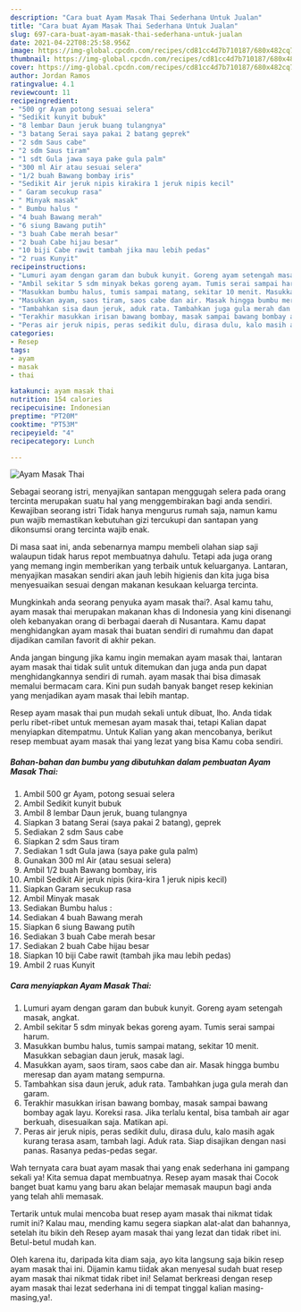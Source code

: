 ```yaml
---
description: "Cara buat Ayam Masak Thai Sederhana Untuk Jualan"
title: "Cara buat Ayam Masak Thai Sederhana Untuk Jualan"
slug: 697-cara-buat-ayam-masak-thai-sederhana-untuk-jualan
date: 2021-04-22T08:25:58.956Z
image: https://img-global.cpcdn.com/recipes/cd81cc4d7b710187/680x482cq70/ayam-masak-thai-foto-resep-utama.jpg
thumbnail: https://img-global.cpcdn.com/recipes/cd81cc4d7b710187/680x482cq70/ayam-masak-thai-foto-resep-utama.jpg
cover: https://img-global.cpcdn.com/recipes/cd81cc4d7b710187/680x482cq70/ayam-masak-thai-foto-resep-utama.jpg
author: Jordan Ramos
ratingvalue: 4.1
reviewcount: 11
recipeingredient:
- "500 gr Ayam potong sesuai selera"
- "Sedikit kunyit bubuk"
- "8 lembar Daun jeruk buang tulangnya"
- "3 batang Serai saya pakai 2 batang geprek"
- "2 sdm Saus cabe"
- "2 sdm Saus tiram"
- "1 sdt Gula jawa saya pake gula palm"
- "300 ml Air atau sesuai selera"
- "1/2 buah Bawang bombay iris"
- "Sedikit Air jeruk nipis kirakira 1 jeruk nipis kecil"
- " Garam secukup rasa"
- " Minyak masak"
- " Bumbu halus "
- "4 buah Bawang merah"
- "6 siung Bawang putih"
- "3 buah Cabe merah besar"
- "2 buah Cabe hijau besar"
- "10 biji Cabe rawit tambah jika mau lebih pedas"
- "2 ruas Kunyit"
recipeinstructions:
- "Lumuri ayam dengan garam dan bubuk kunyit. Goreng ayam setengah masak, angkat."
- "Ambil sekitar 5 sdm minyak bekas goreng ayam. Tumis serai sampai harum."
- "Masukkan bumbu halus, tumis sampai matang, sekitar 10 menit. Masukkan sebagian daun jeruk, masak lagi."
- "Masukkan ayam, saos tiram, saos cabe dan air. Masak hingga bumbu meresap dan ayam matang sempurna."
- "Tambahkan sisa daun jeruk, aduk rata. Tambahkan juga gula merah dan garam."
- "Terakhir masukkan irisan bawang bombay, masak sampai bawang bombay agak layu. Koreksi rasa. Jika terlalu kental, bisa tambah air agar berkuah, disesuaikan saja. Matikan api."
- "Peras air jeruk nipis, peras sedikit dulu, dirasa dulu, kalo masih agak kurang terasa asam, tambah lagi. Aduk rata. Siap disajikan dengan nasi panas. Rasanya pedas-pedas segar."
categories:
- Resep
tags:
- ayam
- masak
- thai

katakunci: ayam masak thai 
nutrition: 154 calories
recipecuisine: Indonesian
preptime: "PT20M"
cooktime: "PT53M"
recipeyield: "4"
recipecategory: Lunch

---
```



![Ayam Masak Thai](https://img-global.cpcdn.com/recipes/cd81cc4d7b710187/680x482cq70/ayam-masak-thai-foto-resep-utama.jpg)

Sebagai seorang istri, menyajikan santapan menggugah selera pada orang tercinta merupakan suatu hal yang menggembirakan bagi anda sendiri. Kewajiban seorang istri Tidak hanya mengurus rumah saja, namun kamu pun wajib memastikan kebutuhan gizi tercukupi dan santapan yang dikonsumsi orang tercinta wajib enak.

Di masa  saat ini, anda sebenarnya mampu membeli olahan siap saji walaupun tidak harus repot membuatnya dahulu. Tetapi ada juga orang yang memang ingin memberikan yang terbaik untuk keluarganya. Lantaran, menyajikan masakan sendiri akan jauh lebih higienis dan kita juga bisa menyesuaikan sesuai dengan makanan kesukaan keluarga tercinta. 



Mungkinkah anda seorang penyuka ayam masak thai?. Asal kamu tahu, ayam masak thai merupakan makanan khas di Indonesia yang kini disenangi oleh kebanyakan orang di berbagai daerah di Nusantara. Kamu dapat menghidangkan ayam masak thai buatan sendiri di rumahmu dan dapat dijadikan camilan favorit di akhir pekan.

Anda jangan bingung jika kamu ingin memakan ayam masak thai, lantaran ayam masak thai tidak sulit untuk ditemukan dan juga anda pun dapat menghidangkannya sendiri di rumah. ayam masak thai bisa dimasak memalui bermacam cara. Kini pun sudah banyak banget resep kekinian yang menjadikan ayam masak thai lebih mantap.

Resep ayam masak thai pun mudah sekali untuk dibuat, lho. Anda tidak perlu ribet-ribet untuk memesan ayam masak thai, tetapi Kalian dapat menyiapkan ditempatmu. Untuk Kalian yang akan mencobanya, berikut resep membuat ayam masak thai yang lezat yang bisa Kamu coba sendiri.

<!--inarticleads1-->

##### Bahan-bahan dan bumbu yang dibutuhkan dalam pembuatan Ayam Masak Thai:

1. Ambil 500 gr Ayam, potong sesuai selera
1. Ambil Sedikit kunyit bubuk
1. Ambil 8 lembar Daun jeruk, buang tulangnya
1. Siapkan 3 batang Serai (saya pakai 2 batang), geprek
1. Sediakan 2 sdm Saus cabe
1. Siapkan 2 sdm Saus tiram
1. Sediakan 1 sdt Gula jawa (saya pake gula palm)
1. Gunakan 300 ml Air (atau sesuai selera)
1. Ambil 1/2 buah Bawang bombay, iris
1. Ambil Sedikit Air jeruk nipis (kira-kira 1 jeruk nipis kecil)
1. Siapkan  Garam secukup rasa
1. Ambil  Minyak masak
1. Sediakan  Bumbu halus :
1. Sediakan 4 buah Bawang merah
1. Siapkan 6 siung Bawang putih
1. Sediakan 3 buah Cabe merah besar
1. Sediakan 2 buah Cabe hijau besar
1. Siapkan 10 biji Cabe rawit (tambah jika mau lebih pedas)
1. Ambil 2 ruas Kunyit




<!--inarticleads2-->

##### Cara menyiapkan Ayam Masak Thai:

1. Lumuri ayam dengan garam dan bubuk kunyit. Goreng ayam setengah masak, angkat.
1. Ambil sekitar 5 sdm minyak bekas goreng ayam. Tumis serai sampai harum.
1. Masukkan bumbu halus, tumis sampai matang, sekitar 10 menit. Masukkan sebagian daun jeruk, masak lagi.
1. Masukkan ayam, saos tiram, saos cabe dan air. Masak hingga bumbu meresap dan ayam matang sempurna.
1. Tambahkan sisa daun jeruk, aduk rata. Tambahkan juga gula merah dan garam.
1. Terakhir masukkan irisan bawang bombay, masak sampai bawang bombay agak layu. Koreksi rasa. Jika terlalu kental, bisa tambah air agar berkuah, disesuaikan saja. Matikan api.
1. Peras air jeruk nipis, peras sedikit dulu, dirasa dulu, kalo masih agak kurang terasa asam, tambah lagi. Aduk rata. Siap disajikan dengan nasi panas. Rasanya pedas-pedas segar.




Wah ternyata cara buat ayam masak thai yang enak sederhana ini gampang sekali ya! Kita semua dapat membuatnya. Resep ayam masak thai Cocok banget buat kamu yang baru akan belajar memasak maupun bagi anda yang telah ahli memasak.

Tertarik untuk mulai mencoba buat resep ayam masak thai nikmat tidak rumit ini? Kalau mau, mending kamu segera siapkan alat-alat dan bahannya, setelah itu bikin deh Resep ayam masak thai yang lezat dan tidak ribet ini. Betul-betul mudah kan. 

Oleh karena itu, daripada kita diam saja, ayo kita langsung saja bikin resep ayam masak thai ini. Dijamin kamu tiidak akan menyesal sudah buat resep ayam masak thai nikmat tidak ribet ini! Selamat berkreasi dengan resep ayam masak thai lezat sederhana ini di tempat tinggal kalian masing-masing,ya!.

